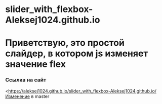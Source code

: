 # slider_with_flexbox-Aleksej1024.github.io
# Приветствую, это простой слайдер, в котором js изменяет значение flex 
### Ссылка на сайт
<https://aleksej1024.github.io/slider_with_flexbox-Aleksej1024.github.io/Изменение в master
